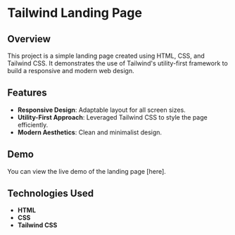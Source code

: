 # Tailwind Landing Page

## Overview

This project is a simple landing page created using HTML, CSS, and Tailwind CSS. It demonstrates the use of Tailwind's utility-first framework to build a responsive and modern web design.

## Features

- **Responsive Design**: Adaptable layout for all screen sizes.
- **Utility-First Approach**: Leveraged Tailwind CSS to style the page efficiently.
- **Modern Aesthetics**: Clean and minimalist design.

## Demo

You can view the live demo of the landing page [here].

## Technologies Used

- **HTML**
- **CSS**
- **Tailwind CSS**
